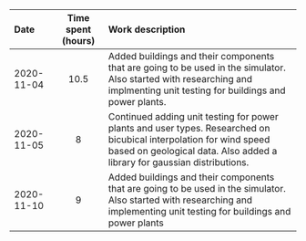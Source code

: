 | Date | Time spent (hours) | Work description  |
| :--- | :---: | :--- |
|2020-11-04| 10.5 | Added buildings and their components that are going to be used in the simulator. Also started with researching and implmenting unit testing for buildings and power plants.
|2020-11-05| 8 | Continued adding unit testing for power plants and user types. Researched on bicubical interpolation for wind speed based on geological data. Also added a library for gaussian distributions.
|2020-11-10| 9 | Added buildings and their components that are going to be used in the simulator. Also started with researching and implementing unit testing for buildings and power plants
